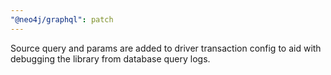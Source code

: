```yaml
---
"@neo4j/graphql": patch
---
```


Source query and params are added to driver transaction config to aid with debugging the library from database query logs.
